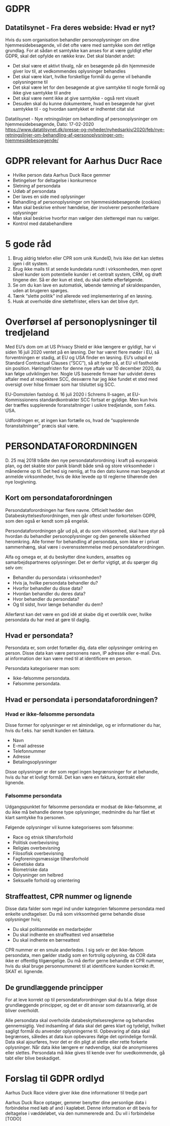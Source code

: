 # GDPR
## Datatilsynet - Fra deres webside: Hvad er nyt?
Hvis du som organisation behandler personoplysninger om dine hjemmesidebesøgende, vil det ofte være med samtykke som det retlige grundlag. For at sådan et samtykke kan anses for at være gyldigt efter GDPR, skal det opfylde en række krav. Det skal blandet andet:

* Det skal være et aktivt tilvalg, når en besøgende på din hjemmeside giver lov til, at vedkommendes oplysninger behandles
* Det skal være klart, hvilke forskellige formål du gerne vil behandle oplysningerne til
* Det skal være let for den besøgende at give samtykke til nogle formål og ikke give samtykke til andre
* Det skal være nemt ikke at give samtykke - også rent visuelt
* Desuden skal du kunne dokumentere, hvad en besøgende har givet samtykke til - og hvordan samtykket er indhentet
citat slut

Datatilsynet - Nye retningslinjer om behandling af personoplysninger om hjemmesidebesøgende, Dato: 17-02-2020
https://www.datatilsynet.dk/presse-og-nyheder/nyhedsarkiv/2020/feb/nye-retningslinjer-om-behandling-af-personoplysninger-om-hjemmesidebesoegende/


# GDPR relevant for Aarhus Ducr Race
* Hvilke person data Aarhus Duck Race gemmer
* Betingelser for deltagelse i konkurrence
* Sletning af persondata
* Udløb af persondata
* Der laves en side med oplysninger
* Behandling af personoplysninger om hjemmesidebesøgende (cookies)
* Man skal beskrive enhver hændelse, der involverer personhenførbare oplysninger
* Man skal beskrive hvorfor man vælger den sletteregel man nu vælger.
* Kontrol med databehandlere

# 5 gode råd
1. Brug aldrig telefon eller CPR som unik KundeID, hvis ikke det kan slettes igen i dit system.
2. Brug ikke mails til at sende kundedata rundt i virksomheden, men opret såvel kunder som potentielle kunder i et centralt system, CRM, og drøft tingene der. Så er der kun et sted, du skal slette efterfølgende.
3. Se om du kan lave en automatisk, løbende tømning af skraldespanden, uden at brugeren spørges.
4. Tænk “slette politik” ind allerede ved implementering af en løsning.
5. Husk at overholde dine slettefrister, ellers kan det blive dyrt.

# Overførsel af personoplysninger til tredjeland
Med EU’s dom om at US Privacy Shield er ikke længere er gyldigt, har vi siden 16 juli 2020 ventet på en løsning. Der har været flere møder i EU, så forventningen er stadig, at EU og USA finder en løsning. EU’s udspil er Standard Contractual Clauses (”SCC”), så alt tyder på, at EU vil fastholde sin position. Høringsfristen for denne nye aftale var 10 december 2020, du kan følge udviklingen her. Nogle US baserede firmaer har udvidet deres aftaler med at respektere SCC, desværre har jeg ikke fundet et sted med oversigt over hilse firmaer som har tilsluttet sig SCC.

EU-Domstolen fastslog d. 16 juli 2020 i Schrems II-sagen, at EU-Kommissionens standardkontrakter SCC fortsat er gyldige. Men kun hvis der træffes supplerende foranstaltninger i usikre tredjelande, som f.eks. USA.

Udfordringen er, at ingen kan fortælle os, hvad de “supplerende foranstaltninger” præcis skal være.

# PERSONDATAFORORDNINGEN
D. 25 maj 2018 trådte den nye persondataforordning i kraft på europæisk plan, og det skabte stor panik blandt både små og store virksomheder i månederne op til. Det hed sig nemlig, at fra den dato kunne man begynde at anmelde virksomheder, hvis de ikke levede op til reglerne tilhørende den nye lovgivning.  

## Kort om persondataforordningen
Persondataforordningen har flere navne. Officielt hedder den Databeskyttelsesforordningen, men går oftest under forkortelsen GDPR, som den også er kendt som på engelsk. 

Persondataforordningen går ud på, at du som virksomhed, skal have styr på hvordan du behandler personoplysninger og den generelle sikkerhed heromkring. Alle former for behandling af persondata, som ikke er i privat sammenhæng, skal være i overensstemmelse med persondataforordningen.

Alfa og omega er, at du beskytter dine kunders, ansattes og samarbejdspartneres oplysninger. Det er derfor vigtigt, at du spørger dig selv om:

* Behandler du persondata i virksomheden?
* Hvis ja, hvilke persondata behandler du?
* Hvorfor behandler du disse data?
* Hvordan behandler du deres data?
* Hvor behandler du persondata?
* Og til sidst, hvor længe behandler du dem?

Allerførst kan det være en god idé at skabe dig et overblik over, hvilke persondata du har med at gøre til daglig.

## Hvad er persondata?
Persondata er, som ordet fortæller dig, data eller oplysninger omkring en person. Disse data kan være personens navn, IP adresse eller e-mail. Dvs. al information der kan være med til at identificere en person.

Persondata kategoriserer man som:
* Ikke-følsomme persondata.
* Følsomme persondata.

## Hvad er persondata i persondataforordningen?
### Hvad er ikke-følsomme persondata
Disse former for oplysninger er ret almindelige, og er informationer du har, hvis du f.eks. har sendt kunden en faktura.

* Navn
* E-mail adresse
* Telefonnummer
* Adresse
* Betalingsoplysninger

Disse oplysninger er der som regel ingen begrænsninger for at behandle, hvis du har et lovligt formål. Det kan være en faktura, kontrakt eller lignende.

### Følsomme persondata
Udgangspunktet for følsomme persondata er modsat de ikke-følsomme, at du ikke må behandle denne type oplysninger, medmindre du har fået et klart samtykke fra personen.

Følgende oplysninger vil kunne kategoriseres som følsomme:

* Race og etnisk tilhørsforhold
* Politisk overbevisning
* Religiøs overbevisning
* Filosofisk overbevisning
* Fagforeningsmæssige tilhørsforhold
* Genetiske data
* Biometriske data
* Oplysninger om helbred
* Seksuelle forhold og orientering

## Straffeattest, CPR nummer og lignende
Disse data falder som regel ind under kategorien følsomme persondata med enkelte undtagelser. Du må som virksomhed gerne behandle disse oplysninger hvis;

* Du skal politianmelde en medarbejder
* Du skal indhente en straffeattest ved ansættelse
* Du skal indhente en børneattest

CPR nummer er en smule anderledes. I sig selv er det ikke-følsom persondata, men gælder stadig som en fortrolig oplysning, da COR data ikke er offentlig tilgængelige. Du må derfor gerne behandle et CPR nummer, hvis du skal bruge personnummeret til at identificere kunden korrekt ift. SKAT el. lignende.

## De grundlæggende principper
For at leve korrekt op til persondataforordningen skal du bl.a. følge disse grundlæggende principper, og det er dit ansvar som dataansvarlig, at de bliver overholdt.

Alle persondata skal overholde databeskyttelsesreglerne og behandles gennemsigtig.
Ved indsamling af data skal det gøres klart og tydeligt, hvilket sagligt formål du anvender oplysningerne til. 
Opbevaring af data skal begrænses, således at data kun opbevares ifølge det oprindelige formål.
Data skal ajourføres, hvor det er din pligt at slette eller rette forkerte oplysninger.
Når data ikke længere er nødvendige, skal de anonymiseres eller slettes.
Persondata må ikke gives til kende over for uvedkommende, gå tabt eller blive beskadiget.

# Forslag til GDPR ordlyd

Aarhus Duck Race videre giver ikke dine informationer til tredje part

Aarhus Duck Race optager, gemmer benytter dine personlige data i forbindelse med køb af and i kapløbet. Denne information er dit bevis for deltagelse i væddeløbet, via den nummererede and. Du vil i forbindelse 
[TODO]
